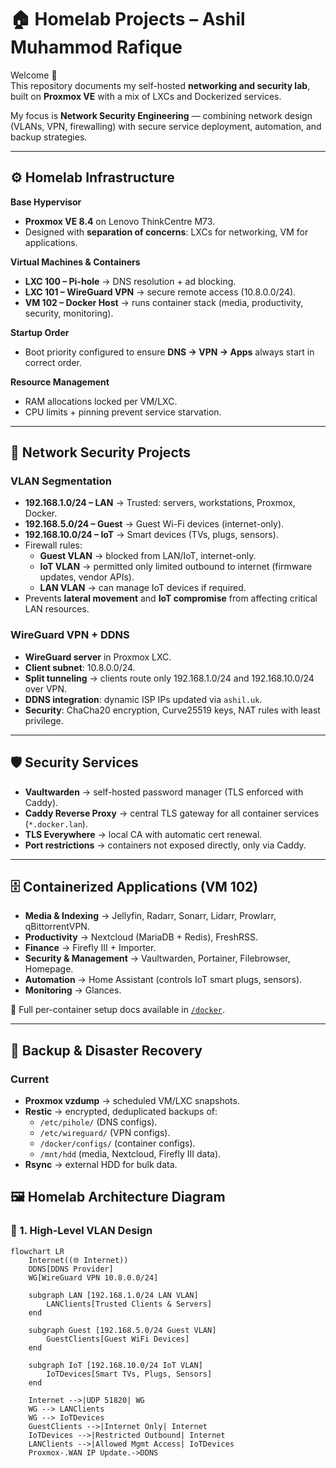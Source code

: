 # 🏠 Homelab Projects – Ashil Muhammod Rafique

Welcome 👋  
This repository documents my self-hosted **networking and security lab**, built on **Proxmox VE** with a mix of LXCs and Dockerized services.  

My focus is **Network Security Engineering** — combining network design (VLANs, VPN, firewalling) with secure service deployment, automation, and backup strategies.

---

## ⚙️ Homelab Infrastructure

**Base Hypervisor**  
- **Proxmox VE 8.4** on Lenovo ThinkCentre M73.  
- Designed with **separation of concerns**: LXCs for networking, VM for applications.  

**Virtual Machines & Containers**
- **LXC 100 – Pi-hole** → DNS resolution + ad blocking.  
- **LXC 101 – WireGuard VPN** → secure remote access (10.8.0.0/24).  
- **VM 102 – Docker Host** → runs container stack (media, productivity, security, monitoring).  

**Startup Order**  
- Boot priority configured to ensure **DNS → VPN → Apps** always start in correct order.  

**Resource Management**  
- RAM allocations locked per VM/LXC.  
- CPU limits + pinning prevent service starvation.  

---

## 🔐 Network Security Projects

### VLAN Segmentation
- **192.168.1.0/24 – LAN** → Trusted: servers, workstations, Proxmox, Docker.  
- **192.168.5.0/24 – Guest** → Guest Wi-Fi devices (internet-only).  
- **192.168.10.0/24 – IoT** → Smart devices (TVs, plugs, sensors).  
- Firewall rules:  
  - **Guest VLAN** → blocked from LAN/IoT, internet-only.  
  - **IoT VLAN** → permitted only limited outbound to internet (firmware updates, vendor APIs).  
  - **LAN VLAN** → can manage IoT devices if required.  
- Prevents **lateral movement** and **IoT compromise** from affecting critical LAN resources.  

### WireGuard VPN + DDNS
- **WireGuard server** in Proxmox LXC.  
- **Client subnet**: 10.8.0.0/24.  
- **Split tunneling** → clients route only 192.168.1.0/24 and 192.168.10.0/24 over VPN.  
- **DDNS integration**: dynamic ISP IPs updated via `ashil.uk`.  
- **Security**: ChaCha20 encryption, Curve25519 keys, NAT rules with least privilege.  

---

## 🛡️ Security Services

- **Vaultwarden** → self-hosted password manager (TLS enforced with Caddy).  
- **Caddy Reverse Proxy** → central TLS gateway for all container services (`*.docker.lan`).  
- **TLS Everywhere** → local CA with automatic cert renewal.  
- **Port restrictions** → containers not exposed directly, only via Caddy.  

---

## 🗄️ Containerized Applications (VM 102)

- **Media & Indexing** → Jellyfin, Radarr, Sonarr, Lidarr, Prowlarr, qBittorrentVPN.  
- **Productivity** → Nextcloud (MariaDB + Redis), FreshRSS.  
- **Finance** → Firefly III + Importer.  
- **Security & Management** → Vaultwarden, Portainer, Filebrowser, Homepage.  
- **Automation** → Home Assistant (controls IoT smart plugs, sensors).  
- **Monitoring** → Glances.  

📂 Full per-container setup docs available in [`/docker`](./docker).  

---

## 💾 Backup & Disaster Recovery

### Current
- **Proxmox vzdump** → scheduled VM/LXC snapshots.  
- **Restic** → encrypted, deduplicated backups of:  
  - `/etc/pihole/` (DNS configs).  
  - `/etc/wireguard/` (VPN configs).  
  - `/docker/configs/` (container configs).  
  - `/mnt/hdd` (media, Nextcloud, Firefly III data).  
- **Rsync** → external HDD for bulk data.  

## 🖼️ Homelab Architecture Diagram

### 🔹 1. High-Level VLAN Design

```mermaid
flowchart LR
    Internet((🌐 Internet))
    DDNS[DDNS Provider]
    WG[WireGuard VPN 10.8.0.0/24]

    subgraph LAN [192.168.1.0/24 LAN VLAN]
        LANClients[Trusted Clients & Servers]
    end

    subgraph Guest [192.168.5.0/24 Guest VLAN]
        GuestClients[Guest WiFi Devices]
    end

    subgraph IoT [192.168.10.0/24 IoT VLAN]
        IoTDevices[Smart TVs, Plugs, Sensors]
    end

    Internet -->|UDP 51820| WG
    WG --> LANClients
    WG --> IoTDevices
    GuestClients -->|Internet Only| Internet
    IoTDevices -->|Restricted Outbound| Internet
    LANClients -->|Allowed Mgmt Access| IoTDevices
    Proxmox-.WAN IP Update.->DDNS
```

